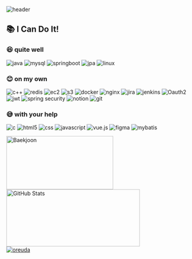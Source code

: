 
![header](https://capsule-render.vercel.app/api?type=waving&color=auto&height=200&section=header&text=👨‍💻%20Welcome&fontSize=90)

## 📚 I Can Do It!
  
### 😆 quite well
![java](https://img.shields.io/badge/java-00C4CC?style=for-the-badge&logoColor=white) ![mysql](https://img.shields.io/badge/mysql-4479A1?style=for-the-badge&logo=mysql&logoColor=white) ![springboot](https://img.shields.io/badge/springboot-6DB33F?style=for-the-badge&logo=springboot&logoColor=white) ![jpa](https://img.shields.io/badge/jpa-00C4CC?style=for-the-badge&logoColor=white) ![linux](https://img.shields.io/badge/linux-FCC624?style=for-the-badge&logo=linux&logoColor=black)
  
### 😊 on my own
![c++](https://img.shields.io/badge/c++-00599C?style=for-the-badge&logo=c%2B%2B&logoColor=white) ![redis](https://img.shields.io/badge/redis-DC382D?style=for-the-badge&logo=redis&logoColor=white) ![ec2](https://img.shields.io/badge/ec2-232F3E?style=for-the-badge&logo=amazonec2&logoColor=white) ![s3](https://img.shields.io/badge/s3-1572B6?style=for-the-badge&logo=amazons3&logoColor=white) ![docker](https://img.shields.io/badge/docker-2496ED?style=for-the-badge&logo=docker&logoColor=white) ![nginx](https://img.shields.io/badge/nginx-009639?style=for-the-badge&logo=nginx&logoColor=white) ![jira](https://img.shields.io/badge/jira-0052CC?style=for-the-badge&logo=jira&logoColor=white) ![jenkins](https://img.shields.io/badge/jenkins-D24939?style=for-the-badge&logo=jenkins&logoColor=white) ![Oauth2](https://img.shields.io/badge/Oauth2-6DB33F?style=for-the-badge&logoColor=white) ![jwt](https://img.shields.io/badge/jwt-6DB33F?style=for-the-badge&logoColor=white) ![spring security](https://img.shields.io/badge/spring%20security-6DB33F?style=for-the-badge&logo=springsecurity&logoColor=white) ![notion](https://img.shields.io/badge/notion-000000?style=for-the-badge&logo=notion&logoColor=white) ![git](https://img.shields.io/badge/git-F05032?style=for-the-badge&logo=git&logoColor=white)
### 😅 with your help
![c](https://img.shields.io/badge/c-A8B9CC?style=for-the-badge&logo=c&logoColor=black) ![html5](https://img.shields.io/badge/html5-E34F26?style=for-the-badge&logo=html5&logoColor=white) ![css](https://img.shields.io/badge/css-1572B6?style=for-the-badge&logo=css3&logoColor=white) ![javascript](https://img.shields.io/badge/javascript-F7DF1E?style=for-the-badge&logo=javascript&logoColor=black) ![vue.js](https://img.shields.io/badge/vue.js-4FC08D?style=for-the-badge&logo=vue.js&logoColor=white) ![figma](https://img.shields.io/badge/figma-F24E1E?style=for-the-badge&logo=figma&logoColor=white) ![mybatis](https://img.shields.io/badge/mybatis-000000?style=for-the-badge&logoColor=white)

<div>
    <img src="http://mazassumnida.wtf/api/v2/generate_badge?boj=dltkdgkr123" width="280" height="140" alt="Baekjoon" />
    <img src="https://github-readme-stats.vercel.app/api?username=dltkdgkr123&show_icons=true&theme=gruvbox" width="350" height="150" alt="GitHub Stats" />
  <div key="6">
    <a href = "https://oreuda.kr/">
      <img
        src=https://oreuda.kr/api/v1/plant/card?nickname=dltkdgkr123
        alt="oreuda" />
    </a>
  </div>
</div>
</div>
